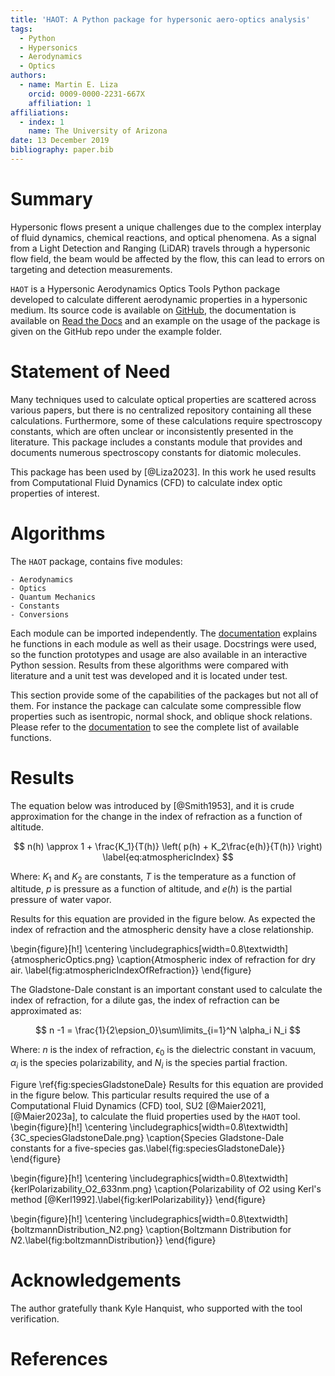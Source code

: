 ```yaml
---
title: 'HAOT: A Python package for hypersonic aero-optics analysis'
tags:
  - Python
  - Hypersonics 
  - Aerodynamics
  - Optics
authors:
  - name: Martin E. Liza
    orcid: 0009-0000-2231-667X
    affiliation: 1
affiliations:
  - index: 1
    name: The University of Arizona
date: 13 December 2019
bibliography: paper.bib
---
```


# Summary

Hypersonic flows present a unique challenges due to the complex interplay of fluid dynamics, chemical reactions, and optical phenomena. As a signal from a Light Detection and Ranging (LiDAR) travels through a hypersonic flow field, the beam would be affected by the flow, this can lead to errors on targeting and detection measurements.

`HAOT` is a Hypersonic Aerodynamics Optics Tools Python package developed to calculate different aerodynamic properties in a hypersonic medium. Its source code is available on [GitHub](https://github.com/mliza/HAOT), the documentation is available on [Read the Docs](https://haot.readthedocs.io/en/latest/) and an example on the usage of the package is given on the GitHub repo under the example folder. 

# Statement of Need

Many techniques used to calculate optical properties are scattered across various papers, but there is no centralized repository containing all these calculations. Furthermore, some of these calculations require spectroscopy constants, which are often unclear or inconsistently presented in the literature. This package includes a constants module that provides and documents numerous spectroscopy constants for diatomic molecules. 

This package has been used by [@Liza2023]. In this work he used results from
Computational Fluid Dynamics (CFD) to calculate index optic properties of
interest.

# Algorithms
The `HAOT` package, contains five modules:

    - Aerodynamics
    - Optics
    - Quantum Mechanics
    - Constants
    - Conversions

Each module can be imported independently. The [documentation](https://haot.readthedocs.io/en/latest/) explains he functions in each module as well as their usage. Docstrings were used, so the function prototypes and usage are also available in an interactive Python session. Results from these algorithms were compared with literature and a unit test was developed and it is located under test. 

This section provide some of the capabilities of the packages but not all of them. For instance the package can calculate some compressible flow properties such as isentropic, normal shock, and oblique shock relations. Please refer to the [documentation](https://haot.readthedocs.io/en/latest/) to see the complete list of available functions.

# Results 

The equation below was introduced by [@Smith1953], and it is crude approximation
for the change in the index of refraction as a function of altitude.

$$ n(h) \approx 1 + \frac{K_1}{T(h)} \left( p(h) + K_2\frac{e(h)}{T(h)} \right) \label{eq:atmosphericIndex} $$

Where: $K_1$ and $K_2$ are constants, $T$ is the temperature as a function of altitude, $p$ is pressure as a function of altitude, and $e(h)$ is the partial pressure of water vapor.

Results for this equation are provided in the figure below. As expected the
index of refraction and the atmospheric density have a close relationship.

\begin{figure}[h!]
    \centering
    \includegraphics[width=0.8\textwidth]{atmosphericOptics.png}
    \caption{Atmospheric index of refraction for dry air. \label{fig:atmosphericIndexOfRefraction}}
\end{figure}

The Gladstone-Dale constant is an important constant used to calculate the
index of refraction, for a dilute gas, the index of refraction can be
approximated as:

$$ n -1 = \frac{1}{2\epsion_0}\sum\limits_{i=1}^N \alpha_i N_i $$

Where: $n$ is the index of refraction, $\epsilon_0$ is the dielectric constant
in vacuum, $\alpha_i$ is the species polarizability, and $N_i$ is the species
partial fraction.

Figure \ref{fig:speciesGladstoneDale}
Results for this equation are provided in the figure below. This particular
results required the use of a Computational Fluid Dynamics (CFD) tool, SU2 [@Maier2021], [@Maier2023a], to calculate the fluid properties used by the `HAOT` tool. 
\begin{figure}[h!]
    \centering
    \includegraphics[width=0.8\textwidth]{3C_speciesGladstoneDale.png}
    \caption{Species Gladstone-Dale constants for a five-species gas.\label{fig:speciesGladstoneDale}}
\end{figure}


\begin{figure}[h!]
    \centering
    \includegraphics[width=0.8\textwidth]{kerlPolarizability_O2_633nm.png}
    \caption{Polarizability of $O2$ using Kerl's method
    [@Kerl1992].\label{fig:kerlPolarizability}}
\end{figure}


\begin{figure}[h!]
    \centering
    \includegraphics[width=0.8\textwidth]{boltzmannDistribution_N2.png}
    \caption{Boltzmann Distribution for $N2$.\label{fig:boltzmannDistribution}}
\end{figure}
    




# Acknowledgements
The author gratefully thank Kyle Hanquist, who supported with the tool
verification.

# References
